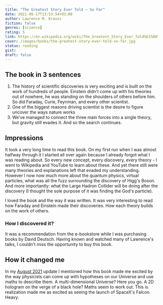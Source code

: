 ```yaml
---
title: "The Greatest Story Ever Told — So Far"
date: 2021-06-17T13:53:54+03:00
author: Lawrence M. Krauss
fiction: false
genres: [science]
rating: 5
link: https://en.wikipedia.org/wiki/The_Greatest_Story_Ever_Told%E2%80%94So_Far
cover: /images/books/the-greatest-story-ever-told-so-far.jpg
status: reading
gist:
draft: false
---
```


## The book in 3 sentences

1. The history of scientific discoveries is very exciting and is built on the work of hundreds of people. Einstein didn't come up with his theories out of nowhere, he was standing on the shoulders of others before him. So did Faraday,
Curie, Feynman, and every other scientist.
2. One of the biggest reasons driving scientist is the desire to figure uncover the ways nature works
3. We've managed to connect the three main forces into a single theory, but gravity still evades it. And so the search continues.

## Impressions

It took a very long time to read this book. On my first run when I was almost halfway through it I started all over again because I already forgot what I was reading about. So every new concept, every discovery, every theory - I went to Wikipedia and YouTube to learn about these. And yet there still were many theories and explanations left that evaded my understanding. However I now now much more about the quantum physics, virtual particles, what was all the fuzz surrounding the discovery of Higg's Boson. And more importantly: what the Large Hadron Collider will be doing after the discovery (I thought the sole purpose of it was finding the God's particle).

I loved the book and the way it was written. It was very interesting to read how Faraday and Einstein made their discoveries. How each theory builds on the work of others.

### How I discovered it?

It was a recommendation from the e-bookstore while I was purchasing books by David Deutsch. Having known and watched
many of Lawrence's talks, I couldn't miss the opportunity to buy this book.

## How it changed me

In my [August 2021](https://rtjom.com/blog/2021/08/summary-august-2021/) update I mentioned how this book made me
excited by the way physicists can come up with hypotheses on our Universe and use maths to describe them. A multi-dimensional
Universe? Here you go. A 2D hologram on the verge of a black hole? Maths seem to work out. This is realization made
me as excited as seeing the launch of SpaceX's Falcon Heavy.

